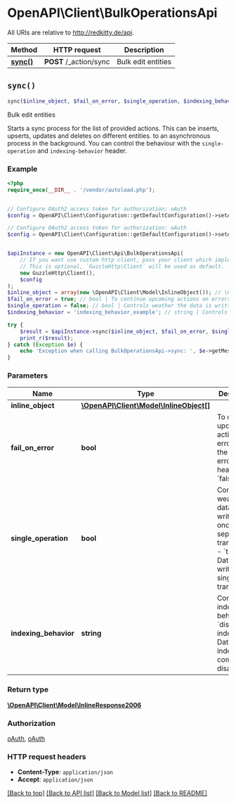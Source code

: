 # OpenAPI\Client\BulkOperationsApi

All URIs are relative to http://redkitty.de/api.

Method | HTTP request | Description
------------- | ------------- | -------------
[**sync()**](BulkOperationsApi.md#sync) | **POST** /_action/sync | Bulk edit entities


## `sync()`

```php
sync($inline_object, $fail_on_error, $single_operation, $indexing_behavior): \OpenAPI\Client\Model\InlineResponse2006
```

Bulk edit entities

Starts a sync process for the list of provided actions. This can be inserts, upserts, updates and deletes on different entities.  to an asynchronous process in the background. You can control the behaviour with the `single-operation` and `indexing-behavior` header.

### Example

```php
<?php
require_once(__DIR__ . '/vendor/autoload.php');


// Configure OAuth2 access token for authorization: oAuth
$config = OpenAPI\Client\Configuration::getDefaultConfiguration()->setAccessToken('YOUR_ACCESS_TOKEN');

// Configure OAuth2 access token for authorization: oAuth
$config = OpenAPI\Client\Configuration::getDefaultConfiguration()->setAccessToken('YOUR_ACCESS_TOKEN');


$apiInstance = new OpenAPI\Client\Api\BulkOperationsApi(
    // If you want use custom http client, pass your client which implements `GuzzleHttp\ClientInterface`.
    // This is optional, `GuzzleHttp\Client` will be used as default.
    new GuzzleHttp\Client(),
    $config
);
$inline_object = array(new \OpenAPI\Client\Model\InlineObject()); // \OpenAPI\Client\Model\InlineObject[]
$fail_on_error = true; // bool | To continue upcoming actions on errors, set the `fail-on-error` header to `false`.
$single_operation = false; // bool | Controls weather the data is written at once or in seperate transactions. - `true`: Data will be written in a single transaction
$indexing_behavior = 'indexing_behavior_example'; // string | Controls the indexing behavior. - `disable-indexing`: Data indexing is completely disabled

try {
    $result = $apiInstance->sync($inline_object, $fail_on_error, $single_operation, $indexing_behavior);
    print_r($result);
} catch (Exception $e) {
    echo 'Exception when calling BulkOperationsApi->sync: ', $e->getMessage(), PHP_EOL;
}
```

### Parameters

Name | Type | Description  | Notes
------------- | ------------- | ------------- | -------------
 **inline_object** | [**\OpenAPI\Client\Model\InlineObject[]**](../Model/InlineObject.md)|  |
 **fail_on_error** | **bool**| To continue upcoming actions on errors, set the &#x60;fail-on-error&#x60; header to &#x60;false&#x60;. | [optional] [default to true]
 **single_operation** | **bool**| Controls weather the data is written at once or in seperate transactions. - &#x60;true&#x60;: Data will be written in a single transaction | [optional] [default to false]
 **indexing_behavior** | **string**| Controls the indexing behavior. - &#x60;disable-indexing&#x60;: Data indexing is completely disabled | [optional]

### Return type

[**\OpenAPI\Client\Model\InlineResponse2006**](../Model/InlineResponse2006.md)

### Authorization

[oAuth](../../README.md#oAuth), [oAuth](../../README.md#oAuth)

### HTTP request headers

- **Content-Type**: `application/json`
- **Accept**: `application/json`

[[Back to top]](#) [[Back to API list]](../../README.md#endpoints)
[[Back to Model list]](../../README.md#models)
[[Back to README]](../../README.md)
